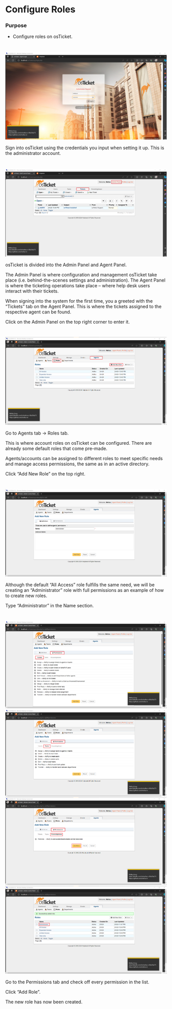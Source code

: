 # Configure Roles

<h3>Purpose</h3>

- Configure roles on osTicket.

#
<img src="https://raw.githubusercontent.com/melisaaaaaaaaa-er/osticket-images/main/26.png"/>

Sign into osTicket using the credentials you input when setting it up. This is the administrator account.

#
<img src="https://raw.githubusercontent.com/melisaaaaaaaaa-er/osticket-images/main/27.png"/>

osTicket is divided into the Admin Panel and Agent Panel.

The Admin Panel is where configuration and management osTicket take place (i.e. behind-the-scenes settings and administration). The Agent Panel is where the ticketing operations take place – where help desk users interact with their tickets.

When signing into the system for the first time, you a greeted with the “Tickets” tab on the Agent Panel. This is where the tickets assigned to the respective agent can be found.

Click on the Admin Panel on the top right corner to enter it.

#
<img src="https://raw.githubusercontent.com/melisaaaaaaaaa-er/osticket-images/main/28.png"/>

Go to Agents tab → Roles tab.

This is where account roles on osTicket can be configured. There are already some default roles that come pre-made. 

Agents/accounts can be assigned to different roles to meet specific needs and manage access permissions, the same as in an active directory.

Click “Add New Role” on the top right.

#
<img src="https://raw.githubusercontent.com/melisaaaaaaaaa-er/osticket-images/main/29.png"/>

Although the default “All Access” role fulfills the same need, we will be creating an “Administrator” role with full permissions as an example of how to create new roles.

Type “Administrator” in the Name section.

#
<img src="https://raw.githubusercontent.com/melisaaaaaaaaa-er/osticket-images/main/30.png"/>
<img src="https://raw.githubusercontent.com/melisaaaaaaaaa-er/osticket-images/main/31.png"/>
<img src="https://raw.githubusercontent.com/melisaaaaaaaaa-er/osticket-images/main/32.png"/>
<img src="https://raw.githubusercontent.com/melisaaaaaaaaa-er/osticket-images/main/33.png"/>

Go to the Permissions tab and check off every permission in the list. 

Click “Add Role”.

The new role has now been created.
